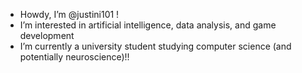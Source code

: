 - Howdy, I’m @justini101 !
- I’m interested in artificial intelligence, data analysis, and game development
- I’m currently a university student studying computer science (and potentially neuroscience)!!

<!---
Justini101/Justini101 is a ✨ special ✨ repository because its `README.md` (this file) appears on your GitHub profile.
You can click the Preview link to take a look at your changes.
--->
